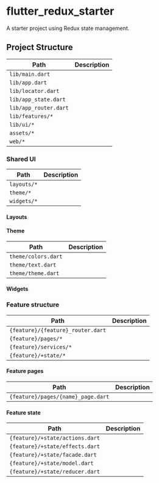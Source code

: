 # flutter_redux_starter

A starter project using Redux state management.

## Project Structure

| Path                  | Description |
| --------------------- | ----------- |
| `lib/main.dart`       |             |
| `lib/app.dart`        |             |
| `lib/locator.dart`    |             |
| `lib/app_state.dart`  |             |
| `lib/app_router.dart` |             |
| `lib/features/*`      |             |
| `lib/ui/*`            |             |
| `assets/*`            |             |
| `web/*`               |             |

### Shared UI

| Path        | Description |
| ----------- | ----------- |
| `layouts/*` |             |
| `theme/*`   |             |
| `widgets/*` |             |

#### Layouts

#### Theme

| Path                | Description |
| ------------------- | ----------- |
| `theme/colors.dart` |             |
| `theme/text.dart`   |             |
| `theme/theme.dart`  |             |

#### Widgets

### Feature structure

| Path                              | Description |
| --------------------------------- | ----------- |
| `{feature}/{feature}_router.dart` |             |
| `{feature}/pages/*`               |             |
| `{feature}/services/*`            |             |
| `{feature}/+state/*`              |             |

#### Feature pages

| Path                               | Description |
| ---------------------------------- | ----------- |
| `{feature}/pages/{name}_page.dart` |             |

#### Feature state

| Path                            | Description |
| ------------------------------- | ----------- |
| `{feature}/+state/actions.dart` |             |
| `{feature}/+state/effects.dart` |             |
| `{feature}/+state/facade.dart`  |             |
| `{feature}/+state/model.dart`   |             |
| `{feature}/+state/reducer.dart` |             |
